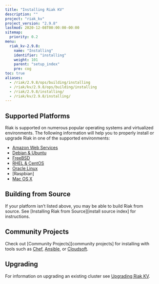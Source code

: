 ```yaml
---
title: "Installing Riak KV"
description: ""
project: "riak_kv"
project_version: "2.9.8"
lastmod: 2020-12-08T00:00:00-00:00
sitemap:
  priority: 0.2
menu:
  riak_kv-2.9.8:
    name: "Installing"
    identifier: "installing"
    weight: 101
    parent: "setup_index"
    pre: cog
toc: true
aliases:
  - /riak/2.9.8/ops/building/installing
  - /riak/kv/2.9.8/ops/building/installing
  - /riak/2.9.8/installing/
  - /riak/kv/2.9.8/installing/
---
```


[install mac osx]: {{<baseurl>}}riak/kv/2.9.8/setup/installing/mac-osx
[install aws]: {{<baseurl>}}riak/kv/2.9.8/setup/installing/amazon-web-services
[install debian & ubuntu]: {{<baseurl>}}riak/kv/2.9.8/setup/installing/debian-ubuntu
[install freebsd]: {{<baseurl>}}riak/kv/2.9.8/setup/installing/freebsd
[install oracle linux]: {{<baseurl>}}riak/kv/2.9.8/setup/installing/oracle-linux
[install rhel & centos]: {{<baseurl>}}riak/kv/2.9.8/setup/installing/rhel-centos
[upgrade index]: {{<baseurl>}}riak/kv/2.9.8/setup/upgrading

## Supported Platforms

Riak is supported on numerous popular operating systems and virtualized
environments. The following information will help you to
properly install or upgrade Riak in one of the supported environments:

  * [Amazon Web Services][install aws]
  * [Debian & Ubuntu][install debian & ubuntu]
  * [FreeBSD][install freebsd]
  * [RHEL & CentOS][install rhel & centos]
  * [Oracle Linux][install oracle linux]
  * [Raspbian]
  * [Mac OS X][install mac osx]

## Building from Source

If your platform isn’t listed above, you may be able to build Riak from source. See [Installing Riak from Source][install source index] for instructions.

## Community Projects

Check out [Community Projects][community projects] for installing with tools such as [Chef](https://www.chef.io/chef/), [Ansible](http://www.ansible.com/), or [Cloudsoft](http://www.cloudsoftcorp.com/).

## Upgrading

For information on upgrading an existing cluster see [Upgrading Riak KV][upgrade index].

